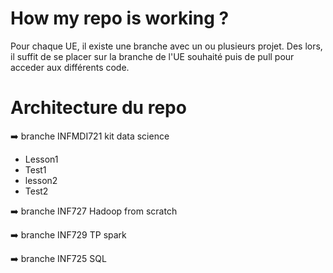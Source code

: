 # How my repo is working ?

Pour chaque UE, il existe une branche avec un ou plusieurs projet. Des lors, il suffit de se placer sur la branche de l'UE souhaité puis de pull pour acceder aux différents code.

# Architecture du repo

:arrow_right: branche INFMDI721 kit data science
 
  * Lesson1
  * Test1
  * lesson2
  * Test2

:arrow_right: branche INF727 Hadoop from scratch


:arrow_right: branche INF729 TP spark

:arrow_right: branche INF725 SQL
